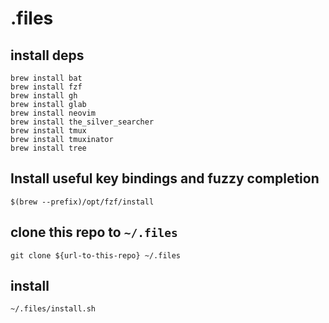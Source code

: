 # .files

## install deps

```
brew install bat
brew install fzf
brew install gh
brew install glab
brew install neovim
brew install the_silver_searcher
brew install tmux
brew install tmuxinator
brew install tree
```

## Install useful key bindings and fuzzy completion

```
$(brew --prefix)/opt/fzf/install
```

## clone this repo to `~/.files`

```
git clone ${url-to-this-repo} ~/.files
```

## install

```
~/.files/install.sh
```
